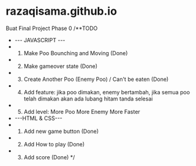 # razaqisama.github.io
Buat Final Project Phase 0
/**TODO
 * --- JAVASCRIPT ---
 * 1. Make Poo Bounching and Moving (Done)
 * 2. Make gameover state (Done)
 * 3. Create Another Poo (Enemy Poo) / Can't be eaten (Done)
 * 4. Add feature: jika poo dimakan, enemy bertambah, jika semua poo telah dimakan akan ada lubang hitam tanda selesai
 * 5. Add level: More Poo More Enemy More Faster
 * ---HTML & CSS---
 * 1. Add new game button (Done)
 * 2. Add How to play (Done)
 * 3. Add score (Done) 
 */